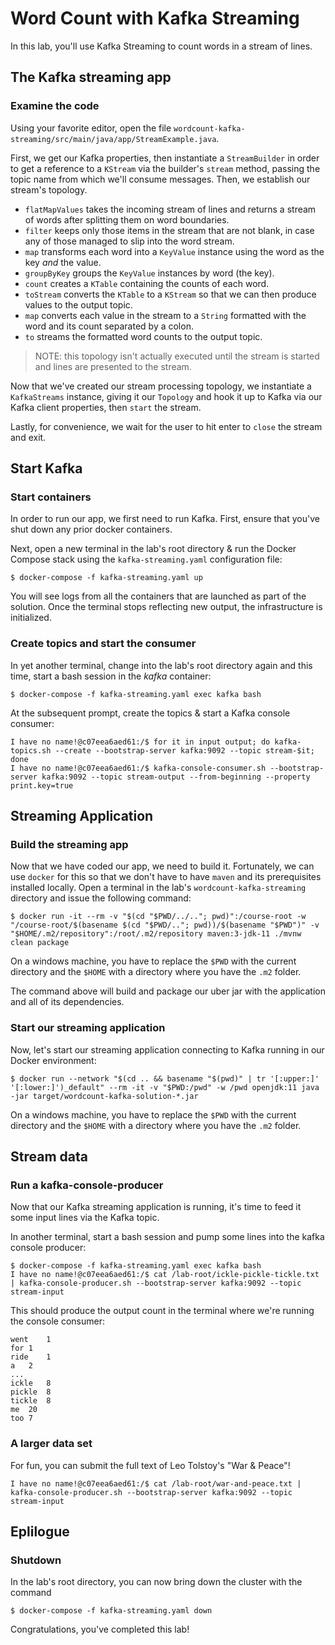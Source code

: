 # Word Count with Kafka Streaming

In this lab, you'll use Kafka Streaming to count words in a stream of lines.

## The Kafka streaming app

### Examine the code

Using your favorite editor, open the file `wordcount-kafka-streaming/src/main/java/app/StreamExample.java`.

First, we get our Kafka properties, then instantiate a `StreamBuilder` in order to get a reference to a `KStream` via
the builder's `stream` method, passing the topic name from which we'll consume messages. Then, we establish our stream's
topology.

* `flatMapValues` takes the incoming stream of lines and returns a stream of words after splitting them on word
  boundaries.
* `filter` keeps only those items in the stream that are not blank, in case any of those managed to slip into the word
  stream.
* `map` transforms each word into a `KeyValue` instance using the word as the key _and_ the value.
* `groupByKey` groups the `KeyValue` instances by word (the key).
* `count` creates a `KTable` containing the counts of each word.
* `toStream` converts the `KTable` to a `KStream` so that we can then produce values to the output topic.
* `map` converts each value in the stream to a `String` formatted with the word and its count separated by a colon.
* `to` streams the formatted word counts to the output topic.

> NOTE: this topology isn't actually executed until the stream is started and lines are presented to the stream.

Now that we've created our stream processing topology, we instantiate a `KafkaStreams` instance, giving it
our `Topology` and hook it up to Kafka via our Kafka client properties, then `start` the stream.

Lastly, for convenience, we wait for the user to hit enter to `close` the stream and exit.

## Start Kafka

### Start containers

In order to run our app, we first need to run Kafka. First, ensure that you've shut down any prior docker containers.

Next, open a new terminal in the lab's root directory & run the Docker Compose stack using the `kafka-streaming.yaml`
configuration file:

```shell
$ docker-compose -f kafka-streaming.yaml up
```

You will see logs from all the containers that are launched as part of the solution. Once the terminal stops reflecting
new output, the infrastructure is initialized.

### Create topics and start the consumer

In yet another terminal, change into the lab's root directory again and this time, start a bash session in the _kafka_
container:

```shell
$ docker-compose -f kafka-streaming.yaml exec kafka bash
```

At the subsequent prompt, create the topics & start a Kafka console consumer:

```shell
I have no name!@c07eea6aed61:/$ for it in input output; do kafka-topics.sh --create --bootstrap-server kafka:9092 --topic stream-$it; done
I have no name!@c07eea6aed61:/$ kafka-console-consumer.sh --bootstrap-server kafka:9092 --topic stream-output --from-beginning --property print.key=true
```


## Streaming Application

### Build the streaming app

Now that we have coded our app, we need to build it. Fortunately, we can use `docker` for this so that we don't have to
have `maven` and its prerequisites installed locally. Open a terminal in the lab's `wordcount-kafka-streaming` directory and issue
the following command:

```shell
$ docker run -it --rm -v "$(cd "$PWD/../.."; pwd)":/course-root -w "/course-root/$(basename $(cd "$PWD/.."; pwd))/$(basename "$PWD")" -v "$HOME/.m2/repository":/root/.m2/repository maven:3-jdk-11 ./mvnw clean package
```

On a windows machine, you have to replace the `$PWD` with the current directory and the `$HOME` with a directory where you have the `.m2` folder.

The command above will build and package our uber jar with the application and all of its dependencies.

### Start our streaming application

Now, let's start our streaming application connecting to Kafka running in our Docker environment:

```shell
$ docker run --network "$(cd .. && basename "$(pwd)" | tr '[:upper:]' '[:lower:]')_default" --rm -it -v "$PWD:/pwd" -w /pwd openjdk:11 java -jar target/wordcount-kafka-solution-*.jar
```

On a windows machine, you have to replace the `$PWD` with the current directory and the `$HOME` with a directory where you have the `.m2` folder.

## Stream data

### Run a kafka-console-producer

Now that our Kafka streaming application is running, it's time to feed it some input lines via the Kafka topic.


In another terminal, start a bash session and pump some lines into the kafka console producer:

```shell
$ docker-compose -f kafka-streaming.yaml exec kafka bash
I have no name!@c07eea6aed61:/$ cat /lab-root/ickle-pickle-tickle.txt | kafka-console-producer.sh --bootstrap-server kafka:9092 --topic stream-input
```

This should produce the output count in the terminal where we're running the console consumer:

```shell
went	1
for	1
ride	1
a	2
...
ickle	8
pickle	8
tickle	8
me	20
too	7
```

### A larger data set

For fun, you can submit the full text of Leo Tolstoy's "War & Peace"!

```shell
I have no name!@c07eea6aed61:/$ cat /lab-root/war-and-peace.txt | kafka-console-producer.sh --bootstrap-server kafka:9092 --topic stream-input
```


## Eplilogue 

### Shutdown

In the lab's root directory, you can now bring down the cluster with the command

```shell
$ docker-compose -f kafka-streaming.yaml down
```

Congratulations, you've completed this lab!
